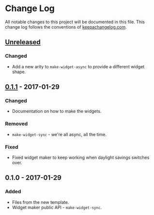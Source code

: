 # Change Log
All notable changes to this project will be documented in this file. This change log follows the conventions of [keepachangelog.com](http://keepachangelog.com/).

## [Unreleased]
### Changed
- Add a new arity to `make-widget-async` to provide a different widget shape.

## [0.1.1] - 2017-01-29
### Changed
- Documentation on how to make the widgets.

### Removed
- `make-widget-sync` - we're all async, all the time.

### Fixed
- Fixed widget maker to keep working when daylight savings switches over.

## 0.1.0 - 2017-01-29
### Added
- Files from the new template.
- Widget maker public API - `make-widget-sync`.

[Unreleased]: https://github.com/your-name/jsonparser/compare/0.1.1...HEAD
[0.1.1]: https://github.com/your-name/jsonparser/compare/0.1.0...0.1.1
